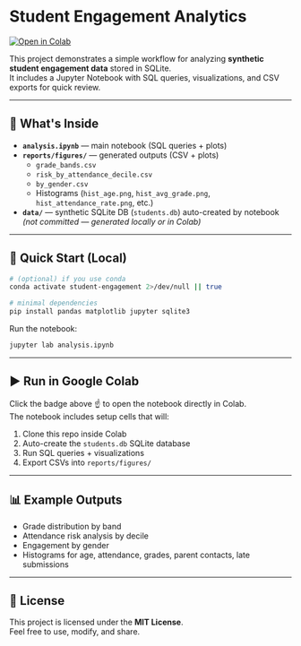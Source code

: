 # Student Engagement Analytics

[![Open in Colab](https://colab.research.google.com/assets/colab-badge.svg)](https://colab.research.google.com/github/hellosultan/student-engagement-analytics/blob/main/analysis.ipynb)

This project demonstrates a simple workflow for analyzing **synthetic student engagement data** stored in SQLite.  
It includes a Jupyter Notebook with SQL queries, visualizations, and CSV exports for quick review.

---

## 📂 What's Inside

- **`analysis.ipynb`** — main notebook (SQL queries + plots)
- **`reports/figures/`** — generated outputs (CSV + plots)
  - `grade_bands.csv`
  - `risk_by_attendance_decile.csv`
  - `by_gender.csv`
  - Histograms (`hist_age.png`, `hist_avg_grade.png`, `hist_attendance_rate.png`, etc.)
- **`data/`** — synthetic SQLite DB (`students.db`) auto-created by notebook  
  _(not committed — generated locally or in Colab)_

---

## 🚀 Quick Start (Local)

```bash
# (optional) if you use conda
conda activate student-engagement 2>/dev/null || true

# minimal dependencies
pip install pandas matplotlib jupyter sqlite3
```

Run the notebook:

```bash
jupyter lab analysis.ipynb
```

---

## ▶️ Run in Google Colab

Click the badge above ☝ to open the notebook directly in Colab.  
The notebook includes setup cells that will:

1. Clone this repo inside Colab
2. Auto-create the `students.db` SQLite database
3. Run SQL queries + visualizations
4. Export CSVs into `reports/figures/`

---

## 📊 Example Outputs

- Grade distribution by band
- Attendance risk analysis by decile
- Engagement by gender
- Histograms for age, attendance, grades, parent contacts, late submissions

---

## 📜 License

This project is licensed under the **MIT License**.  
Feel free to use, modify, and share.
